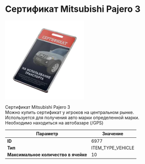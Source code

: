 # Сертификат Mitsubishi Pajero 3

![Item Image](../img/6977.webp?raw=true)

Сертификат Mitsubishi Pajero 3<br>Можно купить сертификат у игроков на центральном рынке.<br>Используется для получения авто марки определенной марки.<br>Необходимо находиться на автобазаре (/GPS)


| Параметр | Значение |
|----------|----------|
| **ID** | 6977 |
| **Тип** | ITEM_TYPE_VEHICLE |
| **Максимальное количество в ячейке** | 10 |

